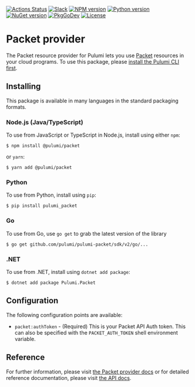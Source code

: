 [![Actions Status](https://github.com/pulumi/pulumi-packet/workflows/master/badge.svg)](https://github.com/pulumi/pulumi-packet/actions)
[![Slack](http://www.pulumi.com/images/docs/badges/slack.svg)](https://slack.pulumi.com)
[![NPM version](https://badge.fury.io/js/%40pulumi%2Fpacket.svg)](https://www.npmjs.com/package/@pulumi/packet)
[![Python version](https://badge.fury.io/py/pulumi-packet.svg)](https://pypi.org/project/pulumi-packet)
[![NuGet version](https://badge.fury.io/nu/pulumi.packet.svg)](https://badge.fury.io/nu/pulumi.packet)
[![PkgGoDev](https://pkg.go.dev/badge/github.com/pulumi/pulumi-packet/sdk/v3/go)](https://pkg.go.dev/github.com/pulumi/pulumi-packet/sdk/v3/go)
[![License](https://img.shields.io/npm/l/%40pulumi%2Fpulumi.svg)](https://github.com/pulumi/pulumi-packet/blob/master/LICENSE)

# Packet provider

The Packet resource provider for Pulumi lets you use [Packet](https://www.packet.com/) resources in your cloud programs.  To use
this package, please [install the Pulumi CLI first](https://pulumi.io/).


## Installing

This package is available in many languages in the standard packaging formats.

### Node.js (Java/TypeScript)

To use from JavaScript or TypeScript in Node.js, install using either `npm`:

    $ npm install @pulumi/packet

or `yarn`:

    $ yarn add @pulumi/packet

### Python

To use from Python, install using `pip`:

    $ pip install pulumi_packet

### Go

To use from Go, use `go get` to grab the latest version of the library

    $ go get github.com/pulumi/pulumi-packet/sdk/v2/go/...
    
### .NET

To use from .NET, install using `dotnet add package`:

    $ dotnet add package Pulumi.Packet

## Configuration

The following configuration points are available:

- `packet:authToken` - (Required) This is your Packet API Auth token. This can also be specified with the 
  `PACKET_AUTH_TOKEN` shell environment variable.

## Reference

For further information, please visit [the Packet provider docs](https://www.pulumi.com/docs/intro/cloud-providers/packet) or for detailed reference documentation, please visit [the API docs](https://www.pulumi.com/docs/reference/pkg/packet).
